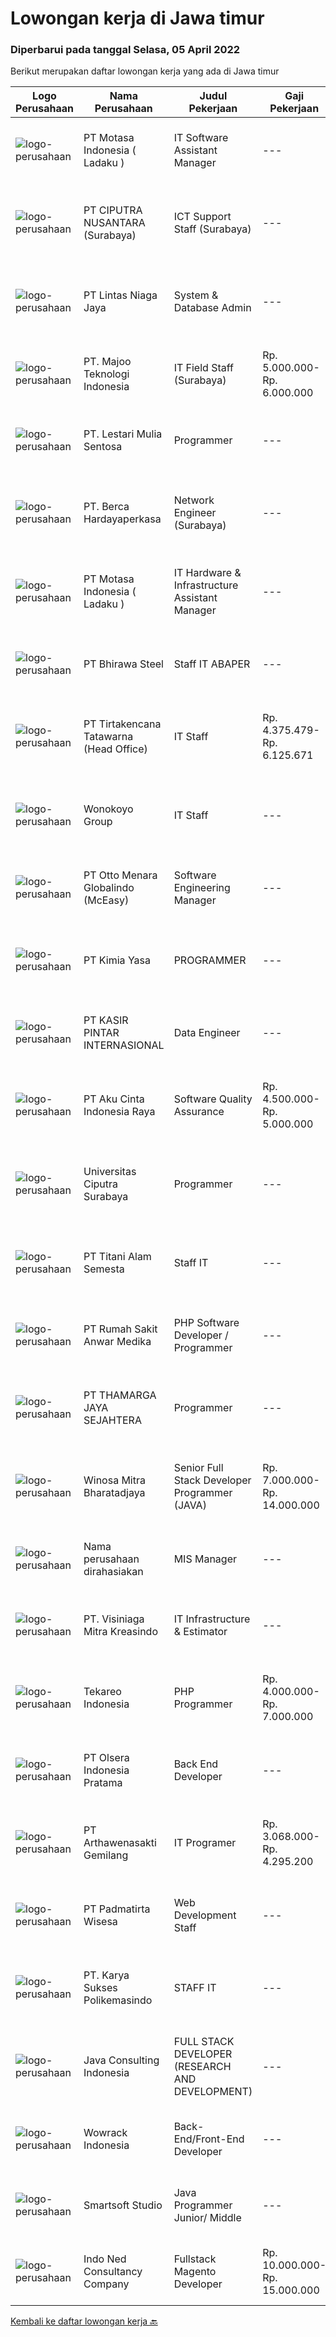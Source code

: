 
  # Lowongan kerja di Jawa timur

  ### Diperbarui pada tanggal Selasa, 05 April 2022

  Berikut merupakan daftar lowongan kerja yang ada di Jawa timur

  |Logo Perusahaan | Nama Perusahaan | Judul Pekerjaan | Gaji Pekerjaan | Lokasi | Deskripsi | Tanggal diunggah | Pranala |
  | -------------- | --------------- | --------------- | --------- | --------- | -------------- | ------- | ----------- |
  |![logo-perusahaan](https://image-service-cdn.seek.com.au/f21f727914f248ad77fc3d0c0b65830cc74d1b49/ee4dce1061f3f616224767ad58cb2fc751b8d2dc)|PT Motasa Indonesia ( Ladaku )|IT Software Assistant Manager|---|Mojokerto|Kualifikasi : Pendidikan S1 Jurusan Teknik Informatika / Teknik Komputer/ Sistem Informasi Pengalaman Minimal 3 tahun pada posisi IT Software...|Jumat, 01 April 2022|https://www.jobstreet.co.id/id/job/it-software-assistant-manager-3840678?token=0~43aa9844-b150-47ff-8417-ec8eb0a5dda9&sectionRank=1&jobId=jobstreet-id-job-3840678|
|![logo-perusahaan](https://image-service-cdn.seek.com.au/8b575314dc0740730932af86db6368b95a04fc02/ee4dce1061f3f616224767ad58cb2fc751b8d2dc)|PT CIPUTRA NUSANTARA (Surabaya)|ICT Support Staff (Surabaya)|---|Surabaya|Kualifikasi Minimal :  Minimal S1 Teknik Informatika/Elektro Teknik Komputer Menguasai OS Windows, Linux Mempunyai kemampuan analisa Bisa bekerjasama...|Senin, 04 April 2022|https://www.jobstreet.co.id/id/job/ict-support-staff-surabaya-3843290?token=0~43aa9844-b150-47ff-8417-ec8eb0a5dda9&sectionRank=2&jobId=jobstreet-id-job-3843290|
|![logo-perusahaan](https://image-service-cdn.seek.com.au/f2185a7570239a0992105896f9a82931b7edf0e0/ee4dce1061f3f616224767ad58cb2fc751b8d2dc)|PT Lintas Niaga Jaya|System & Database Admin|---|Surabaya|System &amp; Database Admin (Urgently Required) Kualifikasi: Usia max 35 tahun &amp; Pendidikan minimal S1 Jurusan Teknologi Informasi; Memiliki...|Selasa, 05 April 2022|https://www.jobstreet.co.id/id/job/system-database-admin-3843986?token=0~43aa9844-b150-47ff-8417-ec8eb0a5dda9&sectionRank=3&jobId=jobstreet-id-job-3843986|
|![logo-perusahaan](https://image-service-cdn.seek.com.au/2a2c8a948d223cf92abbc34c9b4e6cee325386db/ee4dce1061f3f616224767ad58cb2fc751b8d2dc)|PT. Majoo Teknologi Indonesia|IT Field Staff (Surabaya)|Rp. 5.000.000-Rp. 6.000.000|Surabaya|Deskripsi Pekerjaan: Melakukan instalasi beserta pengaturan software dan hardware majoo. Memberikan edukasi (training) kepada staff / manager/ owner...|Jumat, 01 April 2022|https://www.jobstreet.co.id/id/job/it-field-staff-surabaya-3840609?token=0~43aa9844-b150-47ff-8417-ec8eb0a5dda9&sectionRank=4&jobId=jobstreet-id-job-3840609|
|![logo-perusahaan](https://image-service-cdn.seek.com.au/ba805d70a0f328ca007a39c2a87a4909bf8ef7b7/ee4dce1061f3f616224767ad58cb2fc751b8d2dc)|PT. Lestari Mulia Sentosa|Programmer|---|Sidoarjo|Usia maksimal 30 tahun Kandidat harus memiliki setidaknya Gelar Sarjana di Segala Jurusan dengan IPK minimal 3.00 Setidaknya memiliki 2 tahun...|Minggu, 03 April 2022|https://www.jobstreet.co.id/id/job/programmer-3833904?token=0~43aa9844-b150-47ff-8417-ec8eb0a5dda9&sectionRank=5&jobId=jobstreet-id-job-3833904|
|![logo-perusahaan](https://image-service-cdn.seek.com.au/6a76252207cfed561e664c874d4631f4aefd8409/ee4dce1061f3f616224767ad58cb2fc751b8d2dc)|PT. Berca Hardayaperkasa|Network Engineer (Surabaya)|---|Surabaya|Job Description : Installing, configuring and supporting network equipment including routers, switches, WAN accelerators, DNS and DHCP Procuring...|Senin, 04 April 2022|https://www.jobstreet.co.id/id/job/network-engineer-surabaya-3843191?token=0~43aa9844-b150-47ff-8417-ec8eb0a5dda9&sectionRank=6&jobId=jobstreet-id-job-3843191|
|![logo-perusahaan](https://image-service-cdn.seek.com.au/f21f727914f248ad77fc3d0c0b65830cc74d1b49/ee4dce1061f3f616224767ad58cb2fc751b8d2dc)|PT Motasa Indonesia ( Ladaku )|IT Hardware & Infrastructure Assistant Manager|---|Mojokerto|Kualifikasi : Pendidikan S1 Jurusan Teknik Informatika / Teknik Komputer Pengalaman Minimal 3 pada posisi IT Hardware &amp; Infrastructure Assistant...|Selasa, 29 Maret 2022|https://www.jobstreet.co.id/id/job/it-hardware-infrastructure-assistant-manager-3836312?token=0~43aa9844-b150-47ff-8417-ec8eb0a5dda9&sectionRank=7&jobId=jobstreet-id-job-3836312|
|![logo-perusahaan](https://image-service-cdn.seek.com.au/d877652189739f70688ad9d18f039841c79b656f/ee4dce1061f3f616224767ad58cb2fc751b8d2dc)|PT Bhirawa Steel|Staff IT ABAPER|---|Surabaya|PT Bhirawa Steel, pabrik baja terkemuka di Indonesia dan anak perusahaan BUMN, membuka peluang karir untuk posisi " Staff IT - ABAPER " dengan...|Sabtu, 02 April 2022|https://www.jobstreet.co.id/id/job/staff-it-abaper-3841705?token=0~43aa9844-b150-47ff-8417-ec8eb0a5dda9&sectionRank=8&jobId=jobstreet-id-job-3841705|
|![logo-perusahaan](https://image-service-cdn.seek.com.au/454b279b09c2c94aad59ede07b497b02ce710fc2/ee4dce1061f3f616224767ad58cb2fc751b8d2dc)|PT Tirtakencana Tatawarna (Head Office)|IT Staff|Rp. 4.375.479-Rp. 6.125.671|Surabaya|Kualifikasi: Pendidikan minimal S1 bidang Informatika, Fresh Graduates are welcome Memiliki kemampuan di dalam bahasa pemrograman tertentu (HTML, PHP,...|Jumat, 01 April 2022|https://www.jobstreet.co.id/id/job/it-staff-3841210?token=0~43aa9844-b150-47ff-8417-ec8eb0a5dda9&sectionRank=9&jobId=jobstreet-id-job-3841210|
|![logo-perusahaan](https://image-service-cdn.seek.com.au/bdcd5ae2f423e8a40b53ed8f4132b10fabfc4c56/ee4dce1061f3f616224767ad58cb2fc751b8d2dc)|Wonokoyo Group|IT Staff|---|Surabaya|Kualifikasi : Pendidikan S1 Sistem Informasi/Teknik Informatika Menguasai penggunaan data modeling dan query pada DB SQL Server, MySQL dan PostgreeSQL...|Jumat, 01 April 2022|https://www.jobstreet.co.id/id/job/it-staff-3840928?token=0~43aa9844-b150-47ff-8417-ec8eb0a5dda9&sectionRank=10&jobId=jobstreet-id-job-3840928|
|![logo-perusahaan](https://image-service-cdn.seek.com.au/f315f0c605a36ea3a033e6abb5c67515d4b00ff5/ee4dce1061f3f616224767ad58cb2fc751b8d2dc)|PT Otto Menara Globalindo (McEasy)|Software Engineering Manager|---|Surabaya|Job Description: Manage a team of high performing Software Engineer Give constructive and thoughtful feedback, nurturing, and create an inclusive...|Sabtu, 02 April 2022|https://www.jobstreet.co.id/id/job/software-engineering-manager-3841755?token=0~43aa9844-b150-47ff-8417-ec8eb0a5dda9&sectionRank=11&jobId=jobstreet-id-job-3841755|
|![logo-perusahaan](https://i.ibb.co/sqvTCh9/112815900-stock-vector-no-image-available-icon-flat-vector.webp)|PT Kimia Yasa|PROGRAMMER|---|Surabaya|Deskripsi Pekerjaan :Melakukan pembuatan program untuk menunjang operasional perusahaan sesuai dengan target yang sudah ditetapkan.Kualifikasi yang...|Sabtu, 02 April 2022|https://www.jobstreet.co.id/id/job/programmer-3841726?token=0~43aa9844-b150-47ff-8417-ec8eb0a5dda9&sectionRank=12&jobId=jobstreet-id-job-3841726|
|![logo-perusahaan](https://image-service-cdn.seek.com.au/f234b70ad8e03e92661f032600938c63aeb124f3/ee4dce1061f3f616224767ad58cb2fc751b8d2dc)|PT KASIR PINTAR INTERNASIONAL|Data Engineer|---|Surabaya|Job Description Design, implement and deploy new data models and data processes in production. Perform data analysis to generate business insights....|Senin, 04 April 2022|https://www.jobstreet.co.id/id/job/data-engineer-3842944?token=0~43aa9844-b150-47ff-8417-ec8eb0a5dda9&sectionRank=13&jobId=jobstreet-id-job-3842944|
|![logo-perusahaan](https://image-service-cdn.seek.com.au/981ced366d1441944edb20134fbf46e3c5ef06d6/ee4dce1061f3f616224767ad58cb2fc751b8d2dc)|PT Aku Cinta Indonesia Raya|Software Quality Assurance|Rp. 4.500.000-Rp. 5.000.000|Surabaya|Carry out and complete tasks within the scope of software quality assurance in line with achieving company targetsRequirements Bachelor Degree in...|Selasa, 05 April 2022|https://www.jobstreet.co.id/id/job/software-quality-assurance-3843933?token=0~43aa9844-b150-47ff-8417-ec8eb0a5dda9&sectionRank=14&jobId=jobstreet-id-job-3843933|
|![logo-perusahaan](https://image-service-cdn.seek.com.au/7ff946919a920b07d54c81ee92737427aa971db5/ee4dce1061f3f616224767ad58cb2fc751b8d2dc)|Universitas Ciputra Surabaya|Programmer|---|Surabaya|Memiliki pengalaman menggunakan metode SDLC dalam pembuatan aplikasi web menggunakan PHP dengan framework Codelgniter, HTML5, CSS3, dan JQuery...|Minggu, 03 April 2022|https://www.jobstreet.co.id/id/job/programmer-3833123?token=0~43aa9844-b150-47ff-8417-ec8eb0a5dda9&sectionRank=15&jobId=jobstreet-id-job-3833123|
|![logo-perusahaan](https://image-service-cdn.seek.com.au/0ebafdaa6a9e8e3824a51d230b5591619d870c23/ee4dce1061f3f616224767ad58cb2fc751b8d2dc)|PT Titani Alam Semesta|Staff IT|---|Surabaya|Maximum age 30 years old. Minimum Bachelor Degree - Informatika GPA 3.0 Sedikit Mandarin. Pengalaman dibidang IT minimal 4 tahun. Preferably Staff...|Kamis, 31 Maret 2022|https://www.jobstreet.co.id/id/job/staff-it-3839964?token=0~43aa9844-b150-47ff-8417-ec8eb0a5dda9&sectionRank=16&jobId=jobstreet-id-job-3839964|
|![logo-perusahaan](https://image-service-cdn.seek.com.au/fc42a0c460f7fde5eeb0b5dd1e59da6f6669dba1/ee4dce1061f3f616224767ad58cb2fc751b8d2dc)|PT Rumah Sakit Anwar Medika|PHP Software Developer / Programmer|---|Sidoarjo|1. Mahir pemrograman PHP dan menguasai framework Laravel &amp; CodeIgniter2. Menguasai database Postgresql dan mySQL3. Menyertakan link github source...|Sabtu, 02 April 2022|https://www.jobstreet.co.id/id/job/php-software-developer-programmer-3831668?token=0~43aa9844-b150-47ff-8417-ec8eb0a5dda9&sectionRank=17&jobId=jobstreet-id-job-3831668|
|![logo-perusahaan](https://image-service-cdn.seek.com.au/da49848fdde6237e388c6f5083685a18da93bbcc/ee4dce1061f3f616224767ad58cb2fc751b8d2dc)|PT THAMARGA JAYA SEJAHTERA|Programmer|---|Surabaya|Tugas dan Tanggung Jawab Membuat dan mengembangkan software dengan bahasa pemrograman VB dan database SQL. Bertanggung jawab atas operasional yang...|Sabtu, 02 April 2022|https://www.jobstreet.co.id/id/job/programmer-3825446?token=0~43aa9844-b150-47ff-8417-ec8eb0a5dda9&sectionRank=18&jobId=jobstreet-id-job-3825446|
|![logo-perusahaan](https://image-service-cdn.seek.com.au/85529b947cfce6ae1e7fef595e1aa52f582cb146/ee4dce1061f3f616224767ad58cb2fc751b8d2dc)|Winosa Mitra Bharatadjaya|Senior Full Stack Developer Programmer (JAVA)|Rp. 7.000.000-Rp. 14.000.000|Jakarta Raya|Winosa Mitra is a young and fast growing Business consultancy and software development company based in Bandar Lampung. We are expanding and are...|Senin, 04 April 2022|https://www.jobstreet.co.id/id/job/senior-full-stack-developer-programmer-java-3843517?token=0~43aa9844-b150-47ff-8417-ec8eb0a5dda9&sectionRank=19&jobId=jobstreet-id-job-3843517|
|![logo-perusahaan](https://i.ibb.co/sqvTCh9/112815900-stock-vector-no-image-available-icon-flat-vector.webp)|Nama perusahaan dirahasiakan|MIS Manager|---|Bali|Pendidikan minimal S1 segala jurusan Minimal memiliki 1 tahun pengalaman kerja di bidang yang sama Memiliki pengetahuan mengenai PHP dan bahasa...|Sabtu, 02 April 2022|https://www.jobstreet.co.id/id/job/mis-manager-3841611?token=0~43aa9844-b150-47ff-8417-ec8eb0a5dda9&sectionRank=20&jobId=jobstreet-id-job-3841611|
|![logo-perusahaan](https://image-service-cdn.seek.com.au/71c053478ea696c9b63573b12aa45c3f5efe590c/ee4dce1061f3f616224767ad58cb2fc751b8d2dc)|PT. Visiniaga Mitra Kreasindo|IT Infrastructure & Estimator|---|Surabaya|Deskripsi Kerja :- Menganalisa dan membuat timeline proyek IT- Menghitung estimasi dana dan profit proyek IT- Mengidentifikasi dan melakukan mitigasi...|Kamis, 31 Maret 2022|https://www.jobstreet.co.id/id/job/it-infrastructure-estimator-3840355?token=0~43aa9844-b150-47ff-8417-ec8eb0a5dda9&sectionRank=21&jobId=jobstreet-id-job-3840355|
|![logo-perusahaan](https://image-service-cdn.seek.com.au/7477d5eb782cdd49a5f2eb3bb43925c43cecc493/ee4dce1061f3f616224767ad58cb2fc751b8d2dc)|Tekareo Indonesia|PHP Programmer|Rp. 4.000.000-Rp. 7.000.000|Yogyakarta|Requirements: Candidate must possess at least a Diploma, Bachelor's Degree, Art/ Design/ Creative Multimedia, Computer Science/Information Technology,...|Sabtu, 02 April 2022|https://www.jobstreet.co.id/id/job/php-programmer-3825567?token=0~43aa9844-b150-47ff-8417-ec8eb0a5dda9&sectionRank=22&jobId=jobstreet-id-job-3825567|
|![logo-perusahaan](https://image-service-cdn.seek.com.au/90e9bb2e5bcac40b68d491aafb34203d371349a1/ee4dce1061f3f616224767ad58cb2fc751b8d2dc)|PT Olsera Indonesia Pratama|Back End Developer|---|Jakarta Raya|Responsibilities: Development in an AGILE environment Create good product with accessibility and security compliance Create good product with...|Jumat, 01 April 2022|https://www.jobstreet.co.id/id/job/back-end-developer-3840570?token=0~43aa9844-b150-47ff-8417-ec8eb0a5dda9&sectionRank=23&jobId=jobstreet-id-job-3840570|
|![logo-perusahaan](https://image-service-cdn.seek.com.au/2daf7e974cf1c5616bfef6daa4597738638fb0d8/ee4dce1061f3f616224767ad58cb2fc751b8d2dc)|PT Arthawenasakti Gemilang|IT Programer|Rp. 3.068.000-Rp. 4.295.200|Malang|Membuat Program sesuai dengan yang telah ditetapkan dan sesuai dengan kebutuhan Berkomunikasi dengan user/client untuk mendapatkan informasi tambahan...|Jumat, 01 April 2022|https://www.jobstreet.co.id/id/job/it-programer-3824136?token=0~43aa9844-b150-47ff-8417-ec8eb0a5dda9&sectionRank=24&jobId=jobstreet-id-job-3824136|
|![logo-perusahaan](https://image-service-cdn.seek.com.au/6e9a55da35db3fc03b2a1540fd4fcbf3df04913c/ee4dce1061f3f616224767ad58cb2fc751b8d2dc)|PT Padmatirta Wisesa|Web Development Staff|---|Surabaya|Job Description : Participate in all aspects of web applications development life-cycle (developing, debugging, testing, deployment and maintenance)...|Jumat, 01 April 2022|https://www.jobstreet.co.id/id/job/web-development-staff-3830536?token=0~43aa9844-b150-47ff-8417-ec8eb0a5dda9&sectionRank=25&jobId=jobstreet-id-job-3830536|
|![logo-perusahaan](https://image-service-cdn.seek.com.au/e66faf328c810a518e14043d592e1c6668816d49/ee4dce1061f3f616224767ad58cb2fc751b8d2dc)|PT. Karya Sukses Polikemasindo|STAFF IT|---|Pasuruan|Usia maksimal 35 tahun Pendidikan terkahir minimal S1 Pengalaman kerja di dunia IT minimal 3 tahun Mengusai software umum seperti Microsoft Windows...|Rabu, 30 Maret 2022|https://www.jobstreet.co.id/id/job/staff-it-3838207?token=0~43aa9844-b150-47ff-8417-ec8eb0a5dda9&sectionRank=26&jobId=jobstreet-id-job-3838207|
|![logo-perusahaan](https://image-service-cdn.seek.com.au/0830d4187be3f7a5a8bf920b3c9799ddf07fda9b/ee4dce1061f3f616224767ad58cb2fc751b8d2dc)|Java Consulting Indonesia|FULL STACK DEVELOPER (RESEARCH AND DEVELOPMENT)|---|Surabaya|Qualification: Candidate must at least Bachelor Degree in Computer Science/Information Technology orSystem Information or equivalent Expert on OOP...|Minggu, 03 April 2022|https://www.jobstreet.co.id/id/job/full-stack-developer-research-and-development-3833423?token=0~43aa9844-b150-47ff-8417-ec8eb0a5dda9&sectionRank=27&jobId=jobstreet-id-job-3833423|
|![logo-perusahaan](https://image-service-cdn.seek.com.au/6d868a0b561d33fbb3a3ec82b5f42e1eca52a579/ee4dce1061f3f616224767ad58cb2fc751b8d2dc)|Wowrack Indonesia|Back-End/Front-End Developer|---|Surabaya|Wowrak Indonesia is now hiring :1 Back End Developer1 Front End DeveloperRequirements : Candidate must possess at least Bachelor's Degree At least 2...|Sabtu, 02 April 2022|https://www.jobstreet.co.id/id/job/back-end-front-end-developer-3826065?token=0~43aa9844-b150-47ff-8417-ec8eb0a5dda9&sectionRank=28&jobId=jobstreet-id-job-3826065|
|![logo-perusahaan](https://image-service-cdn.seek.com.au/a7341f3f9afd571fa934df8ef2a9eb4b1994d112/ee4dce1061f3f616224767ad58cb2fc751b8d2dc)|Smartsoft Studio|Java Programmer Junior/ Middle|---|Jakarta Raya|Deskripsi Pekerjaan Mengidentifikasi perubahan untuk memperbaiki proses aplikasi java existing Mengembangkan kode aplikasi untuk program java...|Minggu, 03 April 2022|https://www.jobstreet.co.id/id/job/java-programmer-junior-middle-3832913?token=0~43aa9844-b150-47ff-8417-ec8eb0a5dda9&sectionRank=29&jobId=jobstreet-id-job-3832913|
|![logo-perusahaan](https://image-service-cdn.seek.com.au/0a642188b6f444564b4e7d0e61cdd79a37cdf0fa/ee4dce1061f3f616224767ad58cb2fc751b8d2dc)|Indo Ned Consultancy Company|Fullstack Magento Developer|Rp. 10.000.000-Rp. 15.000.000|Bali|Note: This job is not at IndoNed. You will be working for a Dutch company called U Digital (U B.V.) in Indonesia. U Digital is responsible for the...|Minggu, 03 April 2022|https://www.jobstreet.co.id/id/job/fullstack-magento-developer-3834084?token=0~43aa9844-b150-47ff-8417-ec8eb0a5dda9&sectionRank=30&jobId=jobstreet-id-job-3834084|


  [Kembali ke daftar lowongan kerja 🔙](../README.md#daftar-lowongan-kerja)
  